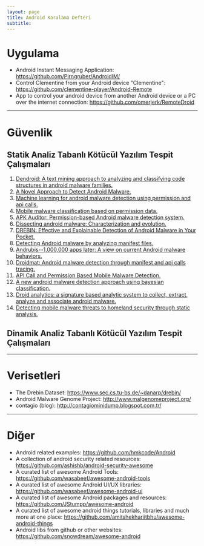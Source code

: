 ```yaml
---
layout: page
title: Android Karalama Defteri
subtitle: 
---
```


# Uygulama
- Android Instant Messaging Application: <https://github.com/Pirngruber/AndroidIM/>
- Control Clementine from your Android device "Clementine": <https://github.com/clementine-player/Android-Remote>
- App to control your android device from another Android device or a PC over the internet connection: <https://github.com/omerjerk/RemoteDroid>

---

# Güvenlik

## Statik Analiz Tabanlı Kötücül Yazılım Tespit Çalışmaları

1. [Dendroid: A text mining approach to analyzing and classifying code structures in android malware families.](http://e-archivo.uc3m.es/bitstream/handle/10016/19311/dendroid_ESWA_2014_pp.pdf?sequence=1)
2. [A Novel Approach to Detect Android Malware.](http://www.sciencedirect.com/science/article/pii/S1877050915004135)
3. [Machine learning for android malware detection using permission and api calls.](http://ieeexplore.ieee.org/document/6735264/)
4. [Mobile malware classification based on permission data. ](http://ieeexplore.ieee.org/document/7130137/)
5. [APK Auditor: Permission-based Android malware detection system.](https://pdfs.semanticscholar.org/3e16/6e7a9cbe1d45efd7b7ddc4845890235da73e.pdf)
6. [Dissecting android malware: Characterization and evolution.](http://ieeexplore.ieee.org/stamp/stamp.jsp?arnumber=6234407)
7. [DREBIN: Effective and Explainable Detection of Android Malware in Your Pocket.](https://www.researchgate.net/profile/Hugo_Gascon/publication/264785935_DREBIN_Effective_and_Explainable_Detection_of_Android_Malware_in_Your_Pocket/links/53efd0020cf26b9b7dcdf395.pdf)
8. [Detecting Android malware by analyzing manifest files.](http://journals.sfu.ca/apan/index.php/apan/article/viewFile/110/pdf_59)
9. [Andrubis--1,000,000 apps later: A view on current Android malware behaviors.](https://www.researchgate.net/profile/Christian_Platzer/publication/266029998_Andrubis_-_1000000_Apps_Later_A_View_on_Current_Android_Malware_Behaviors/links/5423e2480cf238c6ea6e6b5b.pdf)
10. [Droidmat: Android malware detection through manifest and api calls tracing.](http://ieeexplore.ieee.org/document/6298136/)
11. [API Call and Permission Based Mobile Malware Detection.](https://www.researchgate.net/profile/Sevil_Sen/publication/269303518_Analysis_of_machine_learning_methods_on_malware_detection/links/5549c3700cf2ebfd8e3b13f6.pdf)
12. [A new android malware detection approach using bayesian classification.](http://s3.amazonaws.com/academia.edu.documents/35746027/CSIT1AINA2013.pdf?AWSAccessKeyId=AKIAJ56TQJRTWSMTNPEA&Expires=1480494026&Signature=s81a87WFz3rU7g%2FVLsTmBv1MMdM%3D&response-content-disposition=inline%3B%20filename%3DA_New_Android_Malware_Detection_Method_U.pdf)
13. [Droid analytics: a signature based analytic system to collect, extract, analyze and associate android malware.](https://arxiv.org/pdf/1302.7212.pdf)
14. [Detecting mobile malware threats to homeland security through static analysis.](http://fulltext.study/preview/pdf/457263.pdf)

## Dinamik Analiz Tabanlı Kötücül Yazılım Tespit Çalışmaları

---

# Verisetleri

- The Drebin Dataset: <https://www.sec.cs.tu-bs.de/~danarp/drebin/>
- Android Malware Genome Project: <http://www.malgenomeproject.org/>
- contagio (blog): <http://contagiominidump.blogspot.com.tr/>

---

# Diğer

- Android related examples: <https://github.com/hmkcode/Android>
- A collection of android security related resources: <https://github.com/ashishb/android-security-awesome>
- A curated list of awesome Android Tools: <https://github.com/wasabeef/awesome-android-tools>
- A curated list of awesome Android UI/UX libraries: <https://github.com/wasabeef/awesome-android-ui>
- A curated list of awesome Android packages and resources: <https://github.com/JStumpp/awesome-android>
- A curated list of awesome android things tutorials, libraries and much more at one place: <https://github.com/amitshekhariitbhu/awesome-android-things>
- Android libs from github or other websites: <https://github.com/snowdream/awesome-android>
